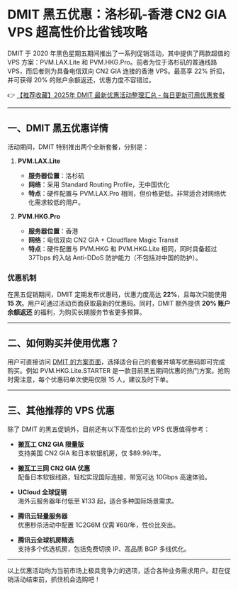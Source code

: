 # DMIT 黑五优惠：洛杉矶-香港 CN2 GIA VPS 超高性价比省钱攻略

DMIT 于 2020 年黑色星期五期间推出了一系列促销活动，其中提供了两款超值的 VPS 方案：PVM.LAX.Lite 和 PVM.HKG.Pro。前者为位于洛杉矶的普通线路 VPS，而后者则为具备电信双向 CN2 GIA 连接的香港 VPS。最高享 22% 折扣，并可获得 20% 的账户余额返还，优惠力度不容错过。

👉 [【推荐收藏】2025年 DMIT 最新优惠活动整理汇总 - 每日更新可用优惠套餐](https://bit.ly/dmit_coupon)

---

## 一、DMIT 黑五优惠详情

活动期间，DMIT 特别推出两个全新套餐，分别是：

1. **PVM.LAX.Lite**  
   - **服务器位置**：洛杉矶  
   - **网络**：采用 Standard Routing Profile，无中国优化  
   - **特点**：硬件配置与 PVM.LAX.Pro 相同，但价格更低，非常适合对网络优化需求较低的用户。

2. **PVM.HKG.Pro**  
   - **服务器位置**：香港  
   - **网络**：电信双向 CN2 GIA + Cloudflare Magic Transit  
   - **特点**：硬件配置与 PVM.HKG 和 PVM.HKG.Lite 相同，同时具备超过 37Tbps 的入站 Anti-DDoS 防护能力（不包括对中国的防护）。  

### 优惠机制
在黑五促销期间，DMIT 定期发布优惠码，优惠力度高达 **22%**，且每次只能使用 **15 次**。用户可通过活动页面获取最新的优惠码。同时，DMIT 额外提供 **20% 账户余额返还** 的福利，为购买长期服务节省更多预算。

---

## 二、如何购买并使用优惠？

用户可直接访问 [DMIT 的方案页面](https://bit.ly/dmit_coupon)，选择适合自己的套餐并填写优惠码即可完成购买。例如 PVM.HKG.Lite.STARTER 是一款目前黑五期间优惠的热门方案。抢购时需注意，每个优惠码单次使用仅限 15 人，建议及时下单。

---

## 三、其他推荐的 VPS 优惠

除了 DMIT 的黑五促销外，目前还有以下高性价比的 VPS 优惠值得参考：

- **搬瓦工 CN2 GIA 限量版**  
  支持美国 CN2 GIA 和日本软银机房，仅 $89.99/年。
  
- **搬瓦工三网 CN2 GIA 优惠**  
  配备日本软银线路，轻松实现国际连接，带宽可达 10Gbps 高速体验。

- **UCloud 全球促销**  
  海外云服务器年付低至 ¥133 起，适合多种国际场景需求。

- **腾讯云轻量服务器**  
  优惠秒杀活动中配置 1C2G6M 仅需 ¥60/年，性价比突出。

- **腾讯云全球机房精选**  
  支持多个优选机房，包括免费切换 IP、高品质 BGP 多线优化。

---

以上优惠活动均为当前市场上极具竞争力的选项，适合各种业务需求用户。赶在促销活动结束前，抓住机会选购吧！